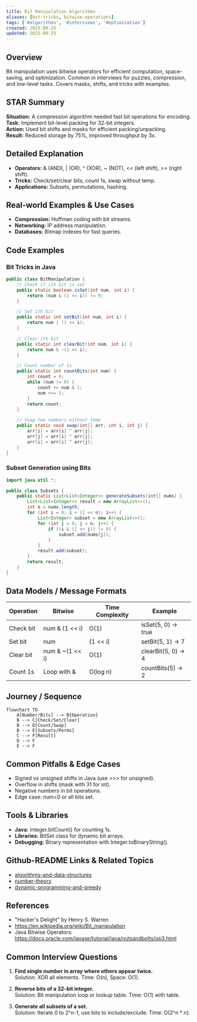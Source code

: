 ```yaml
---
title: Bit Manipulation Algorithms
aliases: [bit-tricks, bitwise-operations]
tags: ['#algorithms', '#interviews', '#optimization']
created: 2025-09-25
updated: 2025-09-25
---
```


## Overview
Bit manipulation uses bitwise operators for efficient computation, space-saving, and optimization. Common in interviews for puzzles, compression, and low-level tasks. Covers masks, shifts, and tricks with examples.

## STAR Summary
**Situation:** A compression algorithm needed fast bit operations for encoding.  
**Task:** Implement bit-level packing for 32-bit integers.  
**Action:** Used bit shifts and masks for efficient packing/unpacking.  
**Result:** Reduced storage by 75%, improved throughput by 3x.

## Detailed Explanation
- **Operators:** & (AND), | (OR), ^ (XOR), ~ (NOT), << (left shift), >> (right shift).
- **Tricks:** Check/set/clear bits, count 1s, swap without temp.
- **Applications:** Subsets, permutations, hashing.

## Real-world Examples & Use Cases
- **Compression:** Huffman coding with bit streams.
- **Networking:** IP address manipulation.
- **Databases:** Bitmap indexes for fast queries.

## Code Examples
### Bit Tricks in Java
```java
public class BitManipulation {
    // Check if ith bit is set
    public static boolean isSet(int num, int i) {
        return (num & (1 << i)) != 0;
    }

    // Set ith bit
    public static int setBit(int num, int i) {
        return num | (1 << i);
    }

    // Clear ith bit
    public static int clearBit(int num, int i) {
        return num & ~(1 << i);
    }

    // Count number of 1s
    public static int countBits(int num) {
        int count = 0;
        while (num != 0) {
            count += num & 1;
            num >>= 1;
        }
        return count;
    }

    // Swap two numbers without temp
    public static void swap(int[] arr, int i, int j) {
        arr[i] = arr[i] ^ arr[j];
        arr[j] = arr[i] ^ arr[j];
        arr[i] = arr[i] ^ arr[j];
    }
}
```

### Subset Generation using Bits
```java
import java.util.*;

public class Subsets {
    public static List<List<Integer>> generateSubsets(int[] nums) {
        List<List<Integer>> result = new ArrayList<>();
        int n = nums.length;
        for (int i = 0; i < (1 << n); i++) {
            List<Integer> subset = new ArrayList<>();
            for (int j = 0; j < n; j++) {
                if ((i & (1 << j)) != 0) {
                    subset.add(nums[j]);
                }
            }
            result.add(subset);
        }
        return result;
    }
}
```

## Data Models / Message Formats
| Operation | Bitwise | Time Complexity | Example |
|-----------|---------|-----------------|---------|
| Check bit | num & (1 << i) | O(1) | isSet(5, 0) -> true |
| Set bit | num | (1 << i) | setBit(5, 1) -> 7 |
| Clear bit | num & ~(1 << i) | O(1) | clearBit(5, 0) -> 4 |
| Count 1s | Loop with & | O(log n) | countBits(5) -> 2 |

## Journey / Sequence
```mermaid
flowchart TD
    A[Number/Bits] --> B{Operation}
    B --> C[Check/Set/Clear]
    B --> D[Count/Swap]
    B --> E[Subsets/Perms]
    C --> F[Result]
    D --> F
    E --> F
```

## Common Pitfalls & Edge Cases
- Signed vs unsigned shifts in Java (use >>> for unsigned).
- Overflow in shifts (mask with 31 for int).
- Negative numbers in bit operations.
- Edge case: num=0 or all bits set.

## Tools & Libraries
- **Java:** Integer.bitCount() for counting 1s.
- **Libraries:** BitSet class for dynamic bit arrays.
- **Debugging:** Binary representation with Integer.toBinaryString().

## Github-README Links & Related Topics
- [algorithms-and-data-structures](../algorithms-and-data-structures/)
- [number-theory](../number-theory/)
- [dynamic-programming-and-greedy](../dynamic-programming-and-greedy/)

## References
- "Hacker's Delight" by Henry S. Warren
- https://en.wikipedia.org/wiki/Bit_manipulation
- Java Bitwise Operators: https://docs.oracle.com/javase/tutorial/java/nutsandbolts/op3.html

## Common Interview Questions
1. **Find single number in array where others appear twice.**  
   Solution: XOR all elements. Time: O(n), Space: O(1).

2. **Reverse bits of a 32-bit integer.**  
   Solution: Bit manipulation loop or lookup table. Time: O(1) with table.

3. **Generate all subsets of a set.**  
   Solution: Iterate 0 to 2^n-1, use bits to include/exclude. Time: O(2^n * n).
